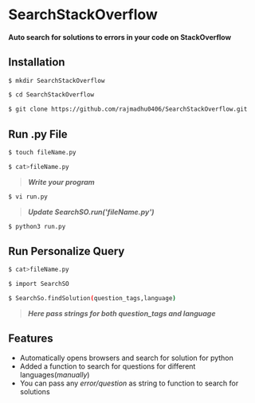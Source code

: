 # SearchStackOverflow
#### Auto search for solutions to errors in your code on StackOverflow

Installation
-

```sh
$ mkdir SearchStackOverflow 

$ cd SearchStackOverflow

$ git clone https://github.com/rajmadhu0406/SearchStackOverflow.git 
```

Run .py File
-

```sh
$ touch fileName.py

$ cat>fileName.py
```

> ___Write your program___

```sh
$ vi run.py
```

> ___Update SearchSO.run('fileName.py')___

```sh
$ python3 run.py
```

Run Personalize Query
-

```sh
$ cat>fileName.py

$ import SearchSO

$ SearchSo.findSolution(question_tags,language) 
```
> ___Here pass strings for both question_tags and language___ 

Features
-

- Automatically opens browsers and search for solution for python
- Added a function to search for questions for different languages(*manually*)
- You can pass any *error/question* as string to function to search for solutions
